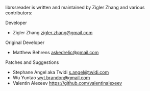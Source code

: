 librssreader is written and maintained by Zigler Zhang and various contributors:

Developer
- Zigler Zhang <zigler.zhang@gmail.com>

Original Developer

- Matthew Behrens <askedrelic@gmail.com>

Patches and Suggestions

- Stephane Angel aka Twidi <s.angel@twidi.com>
- Wu Yuntao <wyt.brandon@gmail.com>
- Valentin Alexeev <https://github.com/valentinalexeev>

